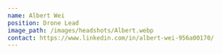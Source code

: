 ```yaml
---
name: Albert Wei
position: Drone Lead
image_path: /images/headshots/Albert.webp
contact: https://www.linkedin.com/in/albert-wei-956a00170/
---
```

